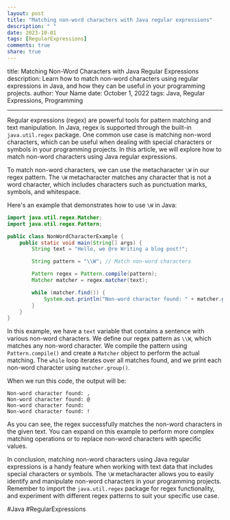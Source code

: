 ```yaml
---
layout: post
title: "Matching non-word characters with Java regular expressions"
description: " "
date: 2023-10-01
tags: [RegularExpressions]
comments: true
share: true
---
```

title: Matching Non-Word Characters with Java Regular Expressions
description: Learn how to match non-word characters using regular expressions in Java, and how they can be useful in your programming projects.
author: Your Name
date: October 1, 2022
tags: Java, Regular Expressions, Programming

---

Regular expressions (regex) are powerful tools for pattern matching and text manipulation. In Java, regex is supported through the built-in `java.util.regex` package. One common use case is matching non-word characters, which can be useful when dealing with special characters or symbols in your programming projects. In this article, we will explore how to match non-word characters using Java regular expressions.

To match non-word characters, we can use the metacharacter `\W` in our regex pattern. The `\W` metacharacter matches any character that is not a word character, which includes characters such as punctuation marks, symbols, and whitespace.

Here's an example that demonstrates how to use `\W` in Java:

```java
import java.util.regex.Matcher;
import java.util.regex.Pattern;

public class NonWordCharacterExample {
    public static void main(String[] args) {
        String text = "Hello, we @re Writing a blog post!";

        String pattern = "\\W"; // Match non-word characters

        Pattern regex = Pattern.compile(pattern);
        Matcher matcher = regex.matcher(text);

        while (matcher.find()) {
            System.out.println("Non-word character found: " + matcher.group());
        }
    }
}
```

In this example, we have a `text` variable that contains a sentence with various non-word characters. We define our regex pattern as `\\W`, which matches any non-word character. We compile the pattern using `Pattern.compile()` and create a `Matcher` object to perform the actual matching. The `while` loop iterates over all matches found, and we print each non-word character using `matcher.group()`.

When we run this code, the output will be:

```
Non-word character found: ,
Non-word character found: @
Non-word character found:  
Non-word character found: !
```

As you can see, the regex successfully matches the non-word characters in the given text. You can expand on this example to perform more complex matching operations or to replace non-word characters with specific values.

In conclusion, matching non-word characters using Java regular expressions is a handy feature when working with text data that includes special characters or symbols. The `\W` metacharacter allows you to easily identify and manipulate non-word characters in your programming projects. Remember to import the `java.util.regex` package for regex functionality, and experiment with different regex patterns to suit your specific use case.

#Java #RegularExpressions